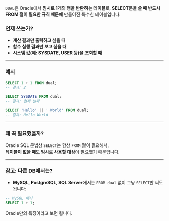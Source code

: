 `DUAL`은 Oracle에서 **임시로 1개의 행을 반환하는 테이블**로, **SELECT문을 쓸 때 반드시 FROM 절이 필요한 규칙 때문에** 만들어진 특수한 테이블입니다.

### 언제 쓰는가?
- **계산 결과만 출력하고 싶을 때**
- **함수 실행 결과만 보고 싶을 때**
- **시스템 값(예: SYSDATE, USER 등)을 조회할 때**

---

### 예시
```sql
SELECT 1 + 1 FROM dual;
-- 결과: 2
```

```sql
SELECT SYSDATE FROM dual;
-- 결과: 현재 날짜
```

```sql
SELECT 'Hello' || ' World' FROM dual;
-- 결과: Hello World
```

---

### 왜 꼭 필요했을까?
Oracle SQL 문법상 `SELECT`는 항상 `FROM` 절이 필요해서,  
**테이블이 없을 때도 임시로 사용할 대상**이 필요했기 때문입니다.

---

### 참고: 다른 DB에서는?
- **MySQL, PostgreSQL, SQL Server**에서는 `FROM dual` 없이 그냥 `SELECT`만 써도 됩니다:
```sql
-- MySQL 예시
SELECT 1 + 1;
```

Oracle만의 특징이라고 보면 됩니다.
